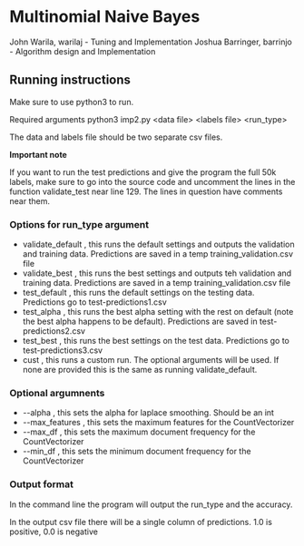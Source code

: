# Multinomial Naive Bayes

John Warila, warilaj - Tuning and Implementation
Joshua Barringer, barrinjo - Algorithm design and Implementation

## Running instructions

Make sure to use python3 to run.

Required arguments
python3 imp2.py \<data file\> \<labels file\> \<run_type\>

The data and labels file should be two separate csv files.

**Important note**

If you want to run the test predictions and give the program the full 50k labels, make sure to go into the source code and uncomment the lines in 
the function validate_test near line 129. The lines in question have comments near them.

### Options for run_type argument

- validate_default , this runs the default settings and outputs the validation and training data. Predictions are saved in a temp training_validation.csv file
- validate_best , this runs the best settings and outputs teh validation and training data. Predictions are saved in a temp training_validation.csv file
- test_default , this runs the default settings on the testing data. Predictions go to test-predictions1.csv
- test_alpha , this runs the best alpha setting with the rest on default (note the best alpha happens to be default). Predictions are saved in test-predictions2.csv
- test_best , this runs the best settings on the test data. Predictions go to test-predictions3.csv
- cust , this runs a custom run. The optional arguments will be used. If none are provided this is the same as running validate_default.

### Optional argumnents

- \-\-alpha , this sets the alpha for laplace smoothing. Should be an int
- \-\-max_features , this sets the maximum features for the CountVectorizer
- \-\-max_df , this sets the maximum document frequency for the CountVectorizer
- \-\-min_df , this sets the minimum document frequency for the CountVectorizer

### Output format
In the command line the program will output the run_type and the accuracy.

In the output csv file there will be a single column of predictions. 1.0 is positive, 0.0 is negative